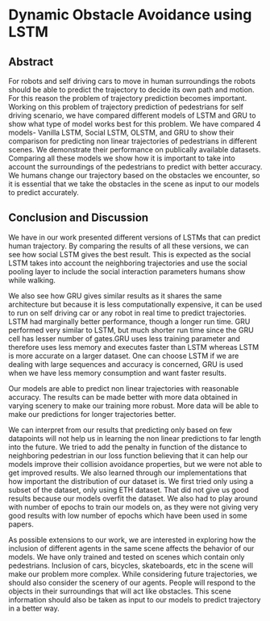 # Dynamic Obstacle Avoidance using LSTM

## Abstract
For robots and self driving cars to move in human
surroundings the robots should be able to predict the trajectory
to decide its own path and motion. For this reason the problem
of trajectory prediction becomes important. Working on this
problem of trajectory prediction of pedestrians for self driving
scenario, we have compared different models of LSTM and GRU
to show what type of model works best for this problem. We
have compared 4 models- Vanilla LSTM, Social LSTM, OLSTM,
and GRU to show their comparison for predicting non linear
trajectories of pedestrians in different scenes. We demonstrate
their performance on publically available datasets. Comparing all
these models we show how it is important to take into account the
surroundings of the pedestrians to predict with better accuracy.
We humans change our trajectory based on the obstacles we
encounter, so it is essential that we take the obstacles in the
scene as input to our models to predict accurately.

## Conclusion and Discussion
We have in our work presented different versions of LSTMs
that can predict human trajectory. By comparing the results of
all these versions, we can see how social LSTM gives the best
result. This is expected as the social LSTM takes into account
the neighboring trajectories and use the social pooling layer to
include the social interaction parameters humans show while
walking.

We also see how GRU gives similar results as it shares
the same architecture but because it is less computationally
expensive, it can be used to run on self driving car or any robot
in real time to predict trajectories. LSTM had marginally better
performance, though a longer run time. GRU performed very
similar to LSTM, but much shorter run time since the GRU cell
has lesser number of gates.GRU uses less training parameter
and therefore uses less memory and executes faster than LSTM
whereas LSTM is more accurate on a larger dataset. One
can choose LSTM if we are dealing with large sequences
and accuracy is concerned, GRU is used when we have less
memory consumption and want faster results.

Our models are able to predict non linear trajectories with
reasonable accuracy. The results can be made better with more
data obtained in varying scenery to make our training more
robust. More data will be able to make our predictions for
longer trajectories better.

We can interpret from our results that predicting only based
on few datapoints will not help us in learning the non linear
predictions to far length into the future. We tried to add the
penalty in function of the distance to neighboring pedestrian in
our loss function believing that it can help our models improve
their collision avoidance properties, but we were not able to get
improved results. We also learned through our implementations that how
important the distribution of our dataset is. We first tried only
using a subset of the dataset, only using ETH dataset. That
did not give us good results because our models overfit the
dataset. We also had to play around with number of epochs to
train our models on, as they were not giving very good results
with low number of epochs which have been used in some
papers.

As possible extensions to our work, we are interested in
exploring how the inclusion of different agents in the same
scene affects the behavior of our models. We have only trained
and tested on scenes which contain only pedestrians. Inclusion
of cars, bicycles, skateboards, etc in the scene will make our
problem more complex. While considering future trajectories,
we should also consider the scenery of our agents. People will
respond to the objects in their surroundings that will act like
obstacles. This scene information should also be taken as input
to our models to predict trajectory in a better way.